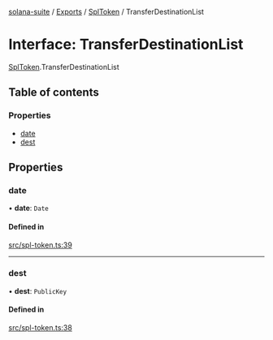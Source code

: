 [solana-suite](../README.md) / [Exports](../modules.md) / [SplToken](../modules/SplToken.md) / TransferDestinationList

# Interface: TransferDestinationList

[SplToken](../modules/SplToken.md).TransferDestinationList

## Table of contents

### Properties

- [date](SplToken.TransferDestinationList.md#date)
- [dest](SplToken.TransferDestinationList.md#dest)

## Properties

### date

• **date**: `Date`

#### Defined in

[src/spl-token.ts:39](https://github.com/fukaoi/solana-suite/blob/368a1a5/src/spl-token.ts#L39)

___

### dest

• **dest**: `PublicKey`

#### Defined in

[src/spl-token.ts:38](https://github.com/fukaoi/solana-suite/blob/368a1a5/src/spl-token.ts#L38)
